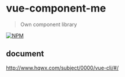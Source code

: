 <!--
 * @Author: your name
 * @Date: 2021-04-27 10:24:21
 * @LastEditTime: 2021-04-27 15:26:21
 * @LastEditors: Please set LastEditors
 * @Description: In User Settings Edit
 * @FilePath: /vue-component-me/README.md
-->
# vue-component-me

> Own component library

[![NPM](https://nodei.co/npm/vue-component-me.png)](https://nodei.co/npm/vue-component-me/)

## document
<http://www.hqwx.com/subject/0000/vue-cli/#/>

